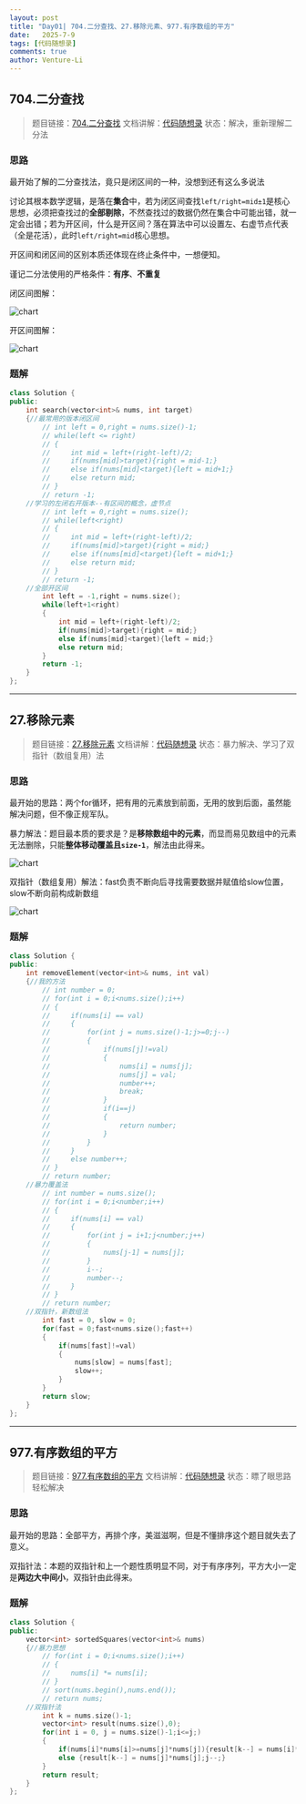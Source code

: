 ```yaml
---
layout: post
title: "Day01| 704.二分查找、27.移除元素、977.有序数组的平方"
date:   2025-7-9
tags: [代码随想录]
comments: true
author: Venture-Li
---
```


## 704.二分查找

> 题目链接：[704.二分查找](https://leetcode.cn/problems/binary-search/)
> 文档讲解：[代码随想录](https://www.programmercarl.com/)
> 状态：解决，重新理解二分法

### 思路

最开始了解的二分查找法，竟只是闭区间的一种，没想到还有这么多说法

讨论其根本数学逻辑，是落在**集合**中，若为闭区间查找`left/right=mid±1`是核心思想，必须把查找过的**全部剔除**，不然查找过的数据仍然在集合中可能出错，就一定会出错；若为开区间，什么是开区间？落在算法中可以设置左、右虚节点代表（全是花活），此时`left/right=mid`核心思想。

开区间和闭区间的区别本质还体现在终止条件中，一想便知。

谨记二分法使用的严格条件：**有序**、**不重复**

闭区间图解：

![chart](https://venture-li.github.io/images/202507091705855.png)

开区间图解：

![chart](https://venture-li.github.io/images/202507091705450.png)

### 题解

```c++
class Solution {
public:
    int search(vector<int>& nums, int target) 
    {//最常用的版本闭区间
        // int left = 0,right = nums.size()-1;
        // while(left <= right)
        // {
        //     int mid = left+(right-left)/2;
        //     if(nums[mid]>target){right = mid-1;}
        //     else if(nums[mid]<target){left = mid+1;}
        //     else return mid;
        // }
        // return -1;
    //学习的左闭右开版本--有区间的概念，虚节点
        // int left = 0,right = nums.size();
        // while(left<right)
        // {
        //     int mid = left+(right-left)/2;
        //     if(nums[mid]>target){right = mid;}
        //     else if(nums[mid]<target){left = mid+1;}
        //     else return mid;
        // }
        // return -1;
    //全部开区间
        int left = -1,right = nums.size();
        while(left+1<right)
        {
            int mid = left+(right-left)/2;
            if(nums[mid]>target){right = mid;}
            else if(nums[mid]<target){left = mid;}
            else return mid;
        }
        return -1;
    }
};
```

---

## 27.移除元素

> 题目链接：[27.移除元素](https://leetcode.cn/problems/remove-element/description/)
> 文档讲解：[代码随想录](https://www.programmercarl.com/)
> 状态：暴力解决、学习了双指针（数组复用）法

### 思路

最开始的思路：两个for循环，把有用的元素放到前面，无用的放到后面，虽然能解决问题，但不像正规军队。

暴力解法：题目最本质的要求是？是**移除数组中的元素**，而显而易见数组中的元素无法删除，只能**整体移动覆盖且`size-1`**，解法由此得来。

![chart](https://venture-li.github.io/images/202507091716257.gif)

双指针（数组复用）解法：fast负责不断向后寻找需要数据并赋值给slow位置，slow不断向前构成新数组

![chart](https://venture-li.github.io/images/202507091720789.gif)

### 题解

```c++
class Solution {
public:
    int removeElement(vector<int>& nums, int val) 
    {//我的方法
        // int number = 0;
        // for(int i = 0;i<nums.size();i++)
        // {
        //     if(nums[i] == val)
        //     {
        //         for(int j = nums.size()-1;j>=0;j--)
        //         {
        //             if(nums[j]!=val)
        //             {
        //                 nums[i] = nums[j];
        //                 nums[j] = val;
        //                 number++;
        //                 break;
        //             }
        //             if(i==j) 
        //             {
        //                 return number;
        //             }
        //         }
        //     }
        //     else number++;
        // }
        // return number;
    //暴力覆盖法
        // int number = nums.size();
        // for(int i = 0;i<number;i++)
        // {
        //     if(nums[i] == val)
        //     {
        //         for(int j = i+1;j<number;j++)
        //         {
        //             nums[j-1] = nums[j];
        //         }
        //         i--;
        //         number--;
        //     }
        // }
        // return number;
    //双指针，新数组法
        int fast = 0, slow = 0;
        for(fast = 0;fast<nums.size();fast++)
        {
            if(nums[fast]!=val)
            {
                nums[slow] = nums[fast];
                slow++;
            }
        }
        return slow;
    }
};
```

---

## 977.有序数组的平方

> 题目链接：[977.有序数组的平方](https://leetcode.cn/problems/squares-of-a-sorted-array/description/)
> 文档讲解：[代码随想录](https://www.programmercarl.com/)
> 状态：瞟了眼思路轻松解决

### 思路

最开始的思路：全部平方，再排个序，美滋滋啊，但是不懂排序这个题目就失去了意义。

双指针法：本题的双指针和上一个题性质明显不同，对于有序序列，平方大小一定是**两边大中间小**，双指针由此得来。


### 题解

```c++
class Solution {
public:
    vector<int> sortedSquares(vector<int>& nums) 
    {//暴力思想
        // for(int i = 0;i<nums.size();i++)
        // {
        //     nums[i] *= nums[i];
        // }
        // sort(nums.begin(),nums.end());
        // return nums;
    //双指针法
        int k = nums.size()-1;
        vector<int> result(nums.size(),0);
        for(int i = 0, j = nums.size()-1;i<=j;)
        {
            if(nums[i]*nums[i]>=nums[j]*nums[j]){result[k--] = nums[i]*nums[i];i++;}
            else {result[k--] = nums[j]*nums[j];j--;}
        }
        return result;
    }
};
```
